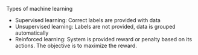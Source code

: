 
Types of machine learning

- Supervised learning: Correct labels are provided with data
- Unsupervised learning: Labels are not provided, data is grouped automatically
- Reinforced learning: System is provided reward or penalty based on its actions. The objective is to maximize the reward.


